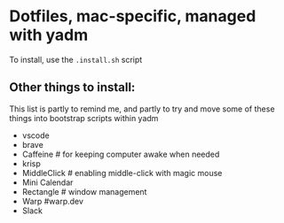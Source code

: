 # Dotfiles, mac-specific, managed with yadm

To install, use the `.install.sh` script


## Other things to install:

This list is partly to remind me, and partly to try and move some of these
things into bootstrap scripts within yadm

* vscode
* brave
* Caffeine # for keeping computer awake when needed
* krisp
* MiddleClick # enabling middle-click with magic mouse
* Mini Calendar
* Rectangle # window management
* Warp #warp.dev
* Slack
